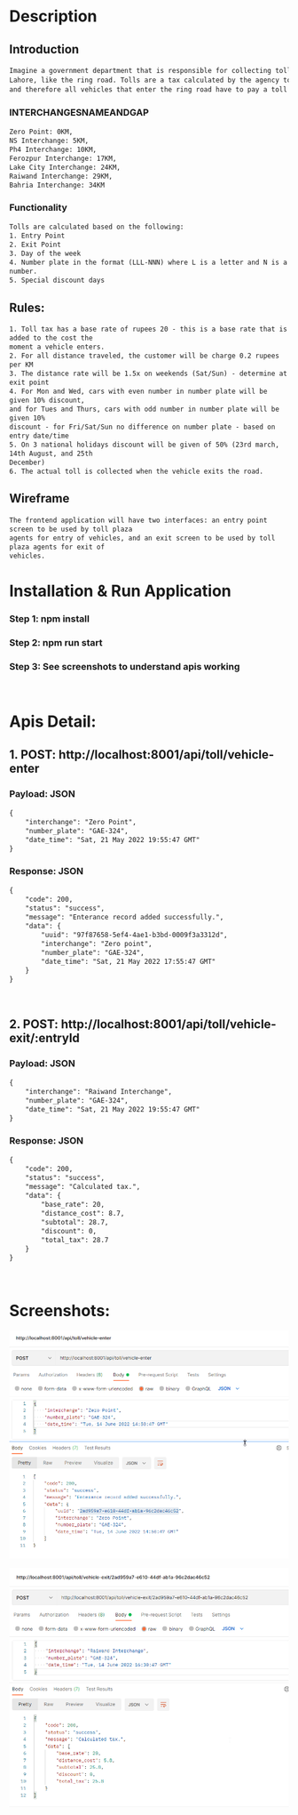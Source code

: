 # Description

## Introduction

```bash
Imagine a government department that is responsible for collecting tolls on a major road in
Lahore, like the ring road. Tolls are a tax calculated by the agency to keep the road maintained,
and therefore all vehicles that enter the ring road have to pay a toll tax.
```

### INTERCHANGESNAMEANDGAP
```
Zero Point: 0KM,
NS Interchange: 5KM,
Ph4 Interchange: 10KM,
Ferozpur Interchange: 17KM,
Lake City Interchange: 24KM,
Raiwand Interchange: 29KM,
Bahria Interchange: 34KM
```

### Functionality
```
Tolls are calculated based on the following:
1. Entry Point
2. Exit Point
3. Day of the week
4. Number plate in the format (LLL-NNN) where L is a letter and N is a number.
5. Special discount days
```

## Rules:
```
1. Toll tax has a base rate of rupees 20 - this is a base rate that is added to the cost the
moment a vehicle enters.
2. For all distance traveled, the customer will be charge 0.2 rupees per KM
3. The distance rate will be 1.5x on weekends (Sat/Sun) - determine at exit point
4. For Mon and Wed, cars with even number in number plate will be given 10% discount,
and for Tues and Thurs, cars with odd number in number plate will be given 10%
discount - for Fri/Sat/Sun no difference on number plate - based on entry date/time
5. On 3 national holidays discount will be given of 50% (23rd march, 14th August, and 25th
December)
6. The actual toll is collected when the vehicle exits the road.
```

## Wireframe
```
The frontend application will have two interfaces: an entry point screen to be used by toll plaza 
agents for entry of vehicles, and an exit screen to be used by toll plaza agents for exit of 
vehicles.

```

# Installation & Run Application 

### Step 1: npm install
### Step 2: npm run start
### Step 3: See screenshots to understand apis working

&nbsp;
&nbsp;
&nbsp;

# Apis Detail:

## 1. POST: http://localhost:8001/api/toll/vehicle-enter

### Payload: JSON
```
{
    "interchange": "Zero Point",
    "number_plate": "GAE-324",
    "date_time": "Sat, 21 May 2022 19:55:47 GMT"
}
```

### Response: JSON
```
{
    "code": 200,
    "status": "success",
    "message": "Enterance record added successfully.",
    "data": {
        "uuid": "97f87658-5ef4-4ae1-b3bd-0009f3a3312d",
        "interchange": "Zero point",
        "number_plate": "GAE-324",
        "date_time": "Sat, 21 May 2022 17:55:47 GMT"
    }
}
```
&nbsp;
&nbsp;
&nbsp;

## 2. POST: http://localhost:8001/api/toll/vehicle-exit/:entryId


### Payload: JSON
```
{
    "interchange": "Raiwand Interchange",
    "number_plate": "GAE-324",
    "date_time": "Sat, 21 May 2022 19:55:47 GMT"
}
```

### Response: JSON
```
{
    "code": 200,
    "status": "success",
    "message": "Calculated tax.",
    "data": {
        "base_rate": 20,
        "distance_cost": 8.7,
        "subtotal": 28.7,
        "discount": 0,
        "total_tax": 28.7
    }
}
```

&nbsp;
&nbsp;
&nbsp;

# Screenshots:
![ScreenShot](/screenshots/vehicle-enter.png)

![ScreenShot](/screenshots/vehicle-exit.png)
